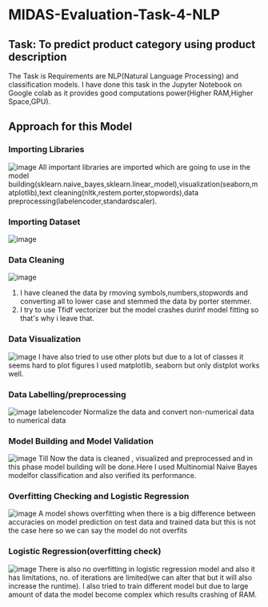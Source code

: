 # MIDAS-Evaluation-Task-4-NLP
## Task: To predict product category using product description
The Task is Requirements are NLP(Natural Language Processing) and classification models.
I have done this task in the Jupyter Notebook on Google colab as it provides good computations power(Higher RAM,Higher Space,GPU).

## Approach for this Model
### Importing Libraries
![image](https://user-images.githubusercontent.com/49396916/114276732-951c1a80-9a45-11eb-8978-89032c0dcc79.png)
All important libraries are imported which are going to use in the model building(sklearn.naive_bayes,sklearn.linear_model),visualization(seaborn,matplotlib),text cleaning(nltk,restem.porter,stopwords),data preprocessing(labelencoder,standardscaler).
### Importing Dataset
![image](https://user-images.githubusercontent.com/49396916/114276822-f9d77500-9a45-11eb-8e98-95e4c5cb3a9d.png)
### Data Cleaning
![image](https://user-images.githubusercontent.com/49396916/114276859-24c1c900-9a46-11eb-817b-1e03efc55489.png)
1. I have cleaned the data by rmoving symbols,numbers,stopwords and converting all to  lower case and stemmed the data by porter stemmer.
2. I try to use Tfidf vectorizer but the model crashes durinf model fitting so that's why i leave that.
### Data Visualization
![image](https://user-images.githubusercontent.com/49396916/114277025-04463e80-9a47-11eb-9e99-93150051c6bc.png)
I have also tried to use other plots but due to a lot of classes it seems hard to plot figures I used matplotlib, seaborn but only distplot works well.
### Data Labelling/preprocessing
![image](https://user-images.githubusercontent.com/49396916/114277181-c1d13180-9a47-11eb-8baa-2bcb79072031.png)
labelencoder Normalize the data and convert non-numerical data to numerical data
### Model Building and Model Validation
![image](https://user-images.githubusercontent.com/49396916/114277297-3c01b600-9a48-11eb-9897-bbeaf74914ad.png)
Till Now the data is cleaned , visualized and preprocessed and in this phase model building will be done.Here I used Multinomial Naive Bayes modelfor classification and also verified its performance.
### Overfitting Checking and Logistic Regression
![image](https://user-images.githubusercontent.com/49396916/114277406-af0b2c80-9a48-11eb-9cc5-acc1c96f1ba7.png)
A model shows overfitting  when there is a big difference between accuracies on model prediction on test data and trained data but this is not the case here so we can say the model do not overfits
### Logistic Regression(overfitting check)
![image](https://user-images.githubusercontent.com/49396916/114277537-38226380-9a49-11eb-97dd-de3e275e328f.png)
There is also no overfitting in logistic regression model and also it has limitations, no. of iterations are limited(we can alter that but it will also increase the runtime).
I also tried to train different model but due to large amount of data the model become complex which results  crashing of RAM.
